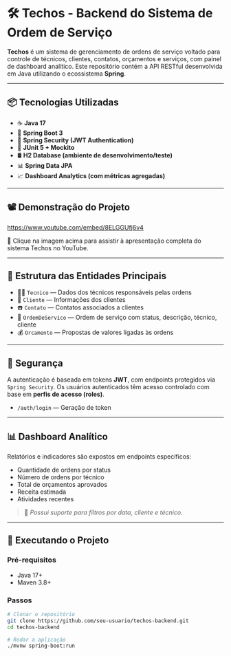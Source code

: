 # 🛠️ Techos - Backend do Sistema de Ordem de Serviço

**Techos** é um sistema de gerenciamento de ordens de serviço voltado para controle de técnicos, clientes, contatos, orçamentos e serviços, com painel de dashboard analítico. Este repositório contém a API RESTful desenvolvida em Java utilizando o ecossistema **Spring**.

---

## 📦 Tecnologias Utilizadas

- ☕ **Java 17**
- 🌱 **Spring Boot 3**
- 🔐 **Spring Security (JWT Authentication)**
- 🧪 **JUnit 5 + Mockito**
- 🛢️ **H2 Database (ambiente de desenvolvimento/teste)**
- 📊 **Spring Data JPA**
- 📈 **Dashboard Analytics (com métricas agregadas)**

---

## 📽️ Demonstração do Projeto

https://www.youtube.com/embed/8ELGGUfj6v4

🔗 Clique na imagem acima para assistir à apresentação completa do sistema Techos no YouTube.

---

## 📁 Estrutura das Entidades Principais

- 👨‍🔧 `Tecnico` — Dados dos técnicos responsáveis pelas ordens
- 👤 `Cliente` — Informações dos clientes
- ☎️ `Contato` — Contatos associados a clientes
- 🧾 `OrdemDeServico` — Ordem de serviço com status, descrição, técnico, cliente
- 💰 `Orcamento` — Propostas de valores ligadas às ordens

---

## 🔐 Segurança

A autenticação é baseada em tokens **JWT**, com endpoints protegidos via `Spring Security`. Os usuários autenticados têm acesso controlado com base em **perfis de acesso (roles)**.

- `/auth/login` — Geração de token

---

## 📊 Dashboard Analítico

Relatórios e indicadores são expostos em endpoints específicos:

- Quantidade de ordens por status
- Número de ordens por técnico
- Total de orçamentos aprovados
- Receita estimada
- Atividades recentes

> 🔎 *Possui suporte para filtros por data, cliente e técnico.*

---

## 🚀 Executando o Projeto

### Pré-requisitos

- Java 17+
- Maven 3.8+

### Passos

```bash
# Clonar o repositório
git clone https://github.com/seu-usuario/techos-backend.git
cd techos-backend

# Rodar a aplicação
./mvnw spring-boot:run
